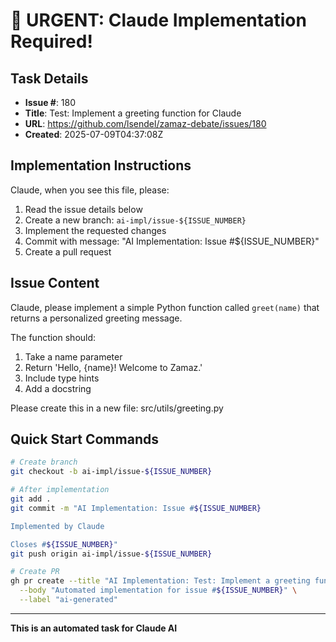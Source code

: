 # 🚨 URGENT: Claude Implementation Required!

## Task Details
- **Issue #**: 180
- **Title**: Test: Implement a greeting function for Claude
- **URL**: https://github.com/lsendel/zamaz-debate/issues/180
- **Created**: 2025-07-09T04:37:08Z

## Implementation Instructions

Claude, when you see this file, please:

1. Read the issue details below
2. Create a new branch: `ai-impl/issue-${ISSUE_NUMBER}`
3. Implement the requested changes
4. Commit with message: "AI Implementation: Issue #${ISSUE_NUMBER}"
5. Create a pull request

## Issue Content

Claude, please implement a simple Python function called `greet(name)` that returns a personalized greeting message. 

The function should:
1. Take a name parameter
2. Return 'Hello, {name}\! Welcome to Zamaz.'
3. Include type hints
4. Add a docstring

Please create this in a new file: src/utils/greeting.py

## Quick Start Commands

```bash
# Create branch
git checkout -b ai-impl/issue-${ISSUE_NUMBER}

# After implementation
git add .
git commit -m "AI Implementation: Issue #${ISSUE_NUMBER}

Implemented by Claude

Closes #${ISSUE_NUMBER}"
git push origin ai-impl/issue-${ISSUE_NUMBER}

# Create PR
gh pr create --title "AI Implementation: Test: Implement a greeting function for Claude" \
  --body "Automated implementation for issue #${ISSUE_NUMBER}" \
  --label "ai-generated"
```

---
**This is an automated task for Claude AI**
